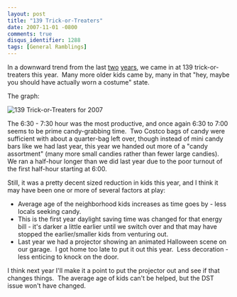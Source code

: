 ```yaml
---
layout: post
title: "139 Trick-or-Treaters"
date: 2007-11-01 -0800
comments: true
disqus_identifier: 1288
tags: [General Ramblings]
---
```

In a downward trend from the last
[two](/archive/2005/11/01/155-trick-or-treaters.aspx)
[years](/archive/2006/11/01/162-trick-or-treaters.aspx), we came in at
139 trick-or-treaters this year.  Many more older kids came by, many in
that "hey, maybe you should have actually worn a costume" state.

The graph:

![139 Trick-or-Treaters for
2007](https://hyqi8g.dm2303.livefilestore.com/y2pdfx8Rbl-vtXvoEjLFank37YCZpTvuC3je2SelwG_UcD8To3Ydk5ls_zlVmqi-zFhnkFbmam7umnS78ZpmqMkE0MafbLrjh02gepDgT7FlKk/20071101_139trickortreaters.gif?psid=1)

The 6:30 - 7:30 hour was the most productive, and once again 6:30 to
7:00 seems to be prime candy-grabbing time.  Two Costco bags of candy
were sufficient with about a quarter-bag left over, though instead of
mini candy bars like we had last year, this year we handed out more of a
"candy assortment" (many more small candies rather than fewer large
candies).  We ran a half-hour longer than we did last year due to the
poor turnout of the first half-hour starting at 6:00.

Still, it was a pretty decent sized reduction in kids this year, and I
think it may have been one or more of several factors at play:

-   Average age of the neighborhood kids increases as time goes by -
    less locals seeking candy.
-   This is the first year daylight saving time was changed for that
    energy bill - it's darker a little earlier until we switch over and
    that may have stopped the earlier/smaller kids from venturing out.
-   Last year we had a projector showing an animated Halloween scene on
    our garage.  I got home too late to put it out this year.  Less
    decoration - less enticing to knock on the door.

I think next year I'll make it a point to put the projector out and see
if that changes things.  The average age of kids can't be helped, but
the DST issue won't have changed.

